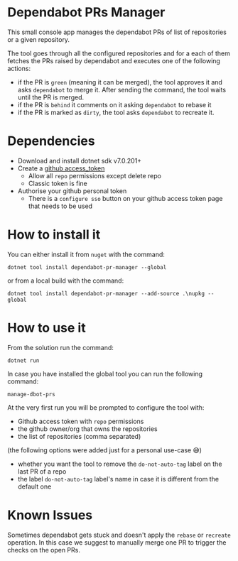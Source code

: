 # Dependabot PRs Manager

This small console app manages the dependabot PRs of list of repositories or a given repository.

The tool goes through all the configured repositories and for a each of them fetches the PRs raised by dependabot and executes one of the following actions:
- if the PR is `green` (meaning it can be merged), the tool approves it and asks `dependabot` to merge it. After sending the command, the tool waits until the PR is merged. 
- if the PR is `behind` it comments on it asking `dependabot` to rebase it
- if the PR is marked as `dirty`, the tool asks `dependabot` to recreate it.

# Dependencies

- Download and install dotnet sdk v7.0.201+
- Create a [github access_token](https://docs.github.com/en/authentication/keeping-your-account-and-data-secure/creating-a-personal-access-token) 
  - Allow all `repo` permissions except delete repo
  - Classic token is fine
- Authorise your github personal token
  - There is a `configure sso` button on your github access token page that needs to be used

# How to install it

You can either install it from `nuget` with the command:

```
dotnet tool install dependabot-pr-manager --global
```

or from a local build with the command:

```
dotnet tool install dependabot-pr-manager --add-source .\nupkg --global
```

# How to use it

From the solution run the command:

```
dotnet run
```

In case you have installed the global tool you can run the following command:

```
manage-dbot-prs
```

At the very first run you will be prompted to configure the tool with:
- Github access token with `repo` permissions
- the github owner/org that owns the repositories
- the list of repositories (comma separated)

(the following options were added just for a personal use-case 😅)
- whether you want the tool to remove the `do-not-auto-tag` label on the last PR of a repo
- the label `do-not-auto-tag` label's name in case it is different from the default one

# Known Issues

Sometimes dependabot gets stuck and doesn't apply the `rebase` or `recreate` operation. In this case we suggest to manually merge one PR to trigger the checks on the open PRs.
